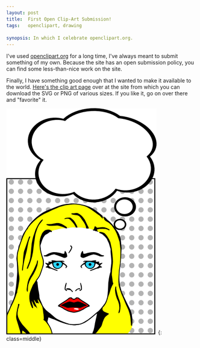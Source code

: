 ```yaml
---
layout: post
title:  First Open Clip-Art Submission!
tags:   openclipart, drawing

synopsis: In which I celebrate openclipart.org.
---
```

I've used [openclipart.org](http://openclipart.org "Open Clip Art") for a long
time, I've always meant to submit something of my own. Because the site has an
open submission policy, you can find some less-than-nice work on the site.

Finally, I have something good enough that I wanted to make it available to
the world. [Here's the clip art page](http://openclipart.org/detail/170351/worried-woman-by-realistschuckle-170351)
over at the site from which you can download the SVG or PNG of various sizes.
If you like it, go on over there and "favorite" it.

![Worried Woman](/img/worried-woman.png)
{: class=middle}
